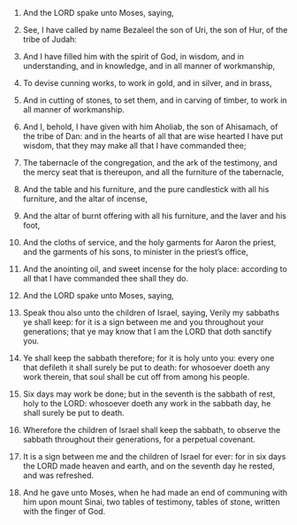 1. And the LORD spake unto Moses, saying,

2. See, I have called by
name Bezaleel the son of Uri, the son of Hur, of the tribe of Judah:

3. And I have filled him with the spirit of God, in wisdom, and in
understanding, and in knowledge, and in all manner of workmanship,

4. To devise cunning works, to work in gold, and in silver, and in
brass,

5. And in cutting of stones, to set them, and in carving of
timber, to work in all manner of workmanship.

6. And I, behold, I have given with him Aholiab, the son of
Ahisamach, of the tribe of Dan: and in the hearts of all that are wise
hearted I have put wisdom, that they may make all that I have
commanded thee;

7. The tabernacle of the congregation, and the ark
of the testimony, and the mercy seat that is thereupon, and all the
furniture of the tabernacle,

8. And the table and his furniture, and
the pure candlestick with all his furniture, and the altar of incense,

9. And the altar of burnt offering with all his furniture, and the
laver and his foot,

10. And the cloths of service, and the holy
garments for Aaron the priest, and the garments of his sons, to
minister in the priest’s office,

11. And the anointing oil, and
sweet incense for the holy place: according to all that I have
commanded thee shall they do.

12. And the LORD spake unto Moses, saying,

13. Speak thou also
unto the children of Israel, saying, Verily my sabbaths ye shall keep:
for it is a sign between me and you throughout your generations; that
ye may know that I am the LORD that doth sanctify you.

14. Ye shall keep the sabbath therefore; for it is holy unto you:
every one that defileth it shall surely be put to death: for whosoever
doeth any work therein, that soul shall be cut off from among his
people.

15. Six days may work be done; but in the seventh is the sabbath of
rest, holy to the LORD: whosoever doeth any work in the sabbath day,
he shall surely be put to death.

16. Wherefore the children of Israel shall keep the sabbath, to
observe the sabbath throughout their generations, for a perpetual
covenant.

17. It is a sign between me and the children of Israel for ever: for
in six days the LORD made heaven and earth, and on the seventh day he
rested, and was refreshed.

18. And he gave unto Moses, when he had made an end of communing
with him upon mount Sinai, two tables of testimony, tables of stone,
written with the finger of God.
